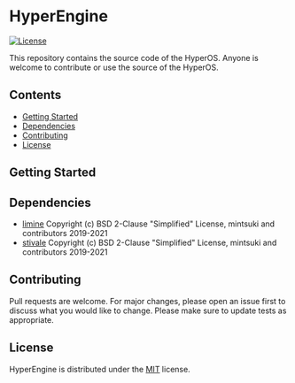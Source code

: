 # HyperEngine
[![License](https://img.shields.io/badge/license-MIT-yellow?style=flat)](https://github.com/SkillerRaptor/HyperEngine/blob/master/LICENSE)

This repository contains the source code of the HyperOS.
Anyone is welcome to contribute or use the source of the HyperOS.

## Contents
- [Getting Started](#getting-started)
- [Dependencies](#dependencies)
- [Contributing](#contributing)
- [License](#license)

## Getting Started

## Dependencies
- [limine](https://github.com/limine-bootloader/limine/blob/trunk/LICENSE.md) Copyright (c) BSD 2-Clause "Simplified" License, mintsuki and contributors 2019-2021
- [stivale](https://github.com/stivale/stivale/blob/master/LICENSE.md) Copyright (c) BSD 2-Clause "Simplified" License, mintsuki and contributors 2019-2021

## Contributing
Pull requests are welcome. For major changes, please open an issue first to discuss what you would like to change.
Please make sure to update tests as appropriate.

## License
HyperEngine is distributed under the [MIT](https://github.com/SkillerRaptor/HyperOS/blob/master/LICENSE) license.
